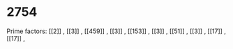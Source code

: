 # 2754

Prime factors: [[2]] , [[3]] , [[459]] , [[3]] , [[153]] , [[3]] , [[51]] , [[3]] , [[17]] , [[17]] , 